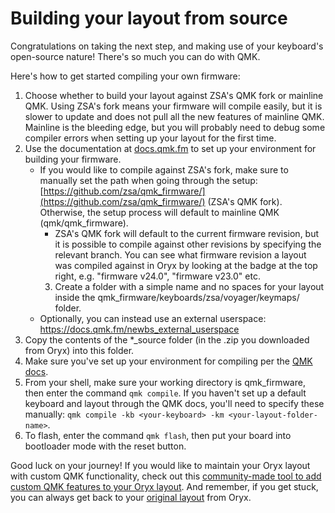 # Building your layout from source

Congratulations on taking the next step, and making use of your keyboard's open-source nature! There's so much you can do with QMK. 

Here's how to get started compiling your own firmware:
1. Choose whether to build your layout against ZSA's QMK fork or mainline QMK. Using ZSA's fork means your firmware will compile easily, but it is slower to update and does not pull all the new features of mainline QMK. Mainline is the bleeding edge, but you will probably need to debug some compiler errors when setting up your layout for the first time.
2. Use the documentation at [docs.qmk.fm](https://docs.qmk.fm/) to set up your environment for building your firmware.
	- If you would like to compile against ZSA's fork,  make sure to manually set the path when going through the setup: [https://github.com/zsa/qmk_firmware/](https://github.com/zsa/qmk_firmware/) (ZSA's QMK fork). Otherwise, the setup process will default to mainline QMK (qmk/qmk_firmware).
		- ZSA's QMK fork will default to the current firmware revision, but it is possible to compile against other revisions by specifying the relevant branch. You can see what firmware revision a layout was compiled against in Oryx by looking at the badge at the top right, e.g. "firmware v24.0", "firmware v23.0" etc.
        3. Create a folder with a simple name and no spaces for your layout inside the qmk_firmware/keyboards/zsa/voyager/keymaps/ folder.
	- Optionally, you can instead use an external userspace: https://docs.qmk.fm/newbs_external_userspace
4. Copy the contents of the \*\_source folder (in the .zip you downloaded from Oryx) into this folder.
5. Make sure you've set up your environment for compiling per the [QMK docs](https://docs.qmk.fm/#/newbs_getting_started?id=set-up-your-environment).
6. From your shell, make sure your working directory is qmk_firmware, then enter the command `qmk compile`. If you haven't set up a default keyboard and layout through the QMK docs, you'll need to specify these manually: `qmk compile -kb <your-keyboard> -km <your-layout-folder-name>`. 
7. To flash, enter the command `qmk flash`, then put your board into bootloader mode with the reset button. 

Good luck on your journey! If you would like to maintain your Oryx layout with custom QMK functionality, check out this [community-made tool to add custom QMK features to your Oryx layout](https://blog.zsa.io/oryx-custom-qmk-features/). And remember, if you get stuck, you can always get back to your [original layout](https://configure.zsa.io/voyager/layouts/XlvBo/jZLb4o/0) from Oryx.
